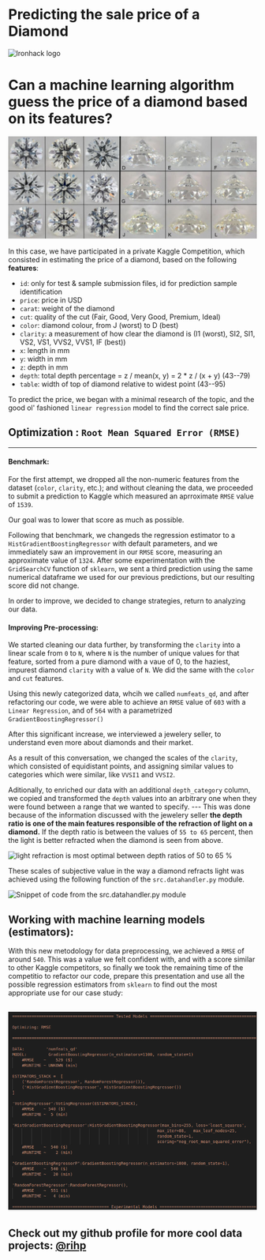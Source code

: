 # Predicting the sale price of a Diamond
![Ironhack logo](https://i.imgur.com/1QgrNNw.png)

# Can a machine learning algorithm guess the price of a diamond based on its features?

![diamond colors comparison](INPUT/diamond_color_grid.jpg)

In this case, we have participated in a private Kaggle Competition, which consisted in estimating the price of a diamond, based on the following **features**:

- `id`: only for test & sample submission files, id for prediction sample identification
- `price`: price in USD
- `carat`: weight of the diamond
- `cut`: quality of the cut (Fair, Good, Very Good, Premium, Ideal)
- `color`: diamond colour, from J (worst) to D (best)
- `clarity`: a measurement of how clear the diamond is (I1 (worst), SI2, SI1, VS2, VS1, VVS2, VVS1, IF (best))
- `x`: length in mm
- `y`: width in mm
- `z`: depth in mm
- `depth`: total depth percentage = z / mean(x, y) = 2 * z / (x + y) (43--79)
- `table`: width of top of diamond relative to widest point (43--95)


To predict the price, we began with a minimal research of the topic, and the good ol' fashioned `linear regression`  model to find the correct sale price. 

## Optimization : `Root Mean Squared Error (RMSE)`
-------------------------
#### Benchmark:
For the first attempt, we dropped all the non-numeric features from the dataset (`color`, `clarity`, etc.); and without cleaning the data, we proceeded to submit a prediction to Kaggle which measured an aprroximate `RMSE` value of `1539`.

Our goal was to lower that score as much as possible.

Following that benchmark, we changeds the regression estimator to a `HistGradientBoostingRegressor` with default parameters, and we immediately saw an improvement in our `RMSE` score, measuring an approximate value of `1324`. After some experimentation with the `GridSearchCV` function of `sklearn`, we sent a third prediction using the same numerical dataframe we used for our previous predictions, but our resulting score did not change.

In order to improve, we decided to change strategies, return to analyzing our data.

#### Improving Pre-processing:
We started cleaning our data further, by transforming the `clarity` into a linear scale from `0` to `N`, where `N` is the number of unique values for that feature, sorted from a pure diamond with a vaue of 0, to the haziest, impurest diamond `clarity` with a value of `N`. We did the same with the `color` and `cut` features.

Using this newly categorized data, whcih we called `numfeats_qd`, and after refactoring our code, we were able to achieve an `RMSE` value of `603` with a `Linear Regression`, and of `564` with a parametrized `GradientBoostingRegressor()`

After this significant increase, we interviewed a jewelery seller, to understand even more about diamonds and their market.

As a result of this conversation, we changed the scales of the `clarity`, which consisted of equidistant points, and assigning similar values to categories which were similar, like `VVSI1` and `VVSI2`.

Aditionally, to enriched our data with an additional `depth_category` column, we copied and transformed the `depth` values into an arbitrary one when they were found between a range that we wanted to specify. --- This was done because  of the information discussed with the jewelery seller **the depth ratio is one of the main features responsible of the refraction of light on a diamond.** If the depth ratio is between the values of `55 to 65` percent, then the light is better refracted when the diamond is seen from above.

![light refraction is most optimal between depth ratios of 50 to 65 %](/INPUT/light_refraction.jpg)


These scales of subjective value in the way a diamond refracts light was achieved using the following function of the `src.datahandler.py` module.

![Snippet of code from the src.datahandler.py module](/INPUT/numeric_scales.jpg)

## Working with machine learning models (estimators):
With this new metodology for data preprocessing, we achieved a `RMSE` of around `540`. This was a value we felt confident with, and with a score similar to other Kaggle competitors, so finally we took the remaining time of the competitio to refactor our code, prepare this presentation and use all the possible regression estimators from `sklearn` to find out the most appropriate use for our case study: 

![Tested models, as seen in the src.modeltrainer.py module](/INPUT/tested_models.png)
-----
## Check out my github profile for more cool data projects: [@rihp](github.com/rihp)